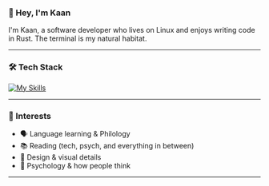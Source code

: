 ### 👋 Hey, I'm Kaan

I'm Kaan, a software developer who lives on Linux and enjoys writing code in Rust. The terminal is my natural habitat.

---

### 🛠️ Tech Stack  
[![My Skills](https://skillicons.dev/icons?i=linux,neovim,rust,java,spring&perline=6)](https://skillicons.dev)

---

### 🎯 Interests  
- 🗣️ Language learning & Philology
- 📚 Reading (tech, psych, and everything in between)  
- 🎨 Design & visual details  
- 🧠 Psychology & how people think  

---
